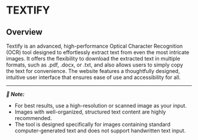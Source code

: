 # TEXTIFY

## Overview 
Textify is an advanced, high-performance Optical Character Recognition (OCR) tool designed to effortlessly extract text from even the most intricate images. 
It offers the flexibility to download the extracted text in multiple formats, such as .pdf, .docx, or .txt, and also allows users to simply copy the text for convenience. 
The website features a thoughtfully designed, intuitive user interface that ensures ease of use and accessibility for all. 

---

***📌 Note:***  
- For best results, use a high-resolution or scanned image as your input.
- Images with well-organized, structured text content are highly recommended.
- The tool is designed specifically for images containing standard computer-generated text and does not support handwritten text input.



